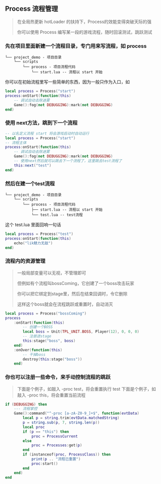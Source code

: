 ## Process 流程管理

> 在全局热更新 hotLoader 的扶持下，Process的效能变得突破天际的强
>
> 你可以使用 Process 编写某一段的游戏流程，随时回滚测试，跳跃测试

### 先在项目里面新建一个流程目录，专门用来写流程，如 process

```
└── project_demo - 项目目录
    └── scripts
        └── process - 项目流程代码
            └── start.lua -- 流程以 start 开始
```

你可以在初始流程里写一些简单的东西，因为一般只作为入口，如

```lua
local process = Process("start")
process:onStart(function(this)
    -- 调试自动去除迷雾
    Game():fog(not DEBUGGING):mark(not DEBUGGING)
end)
```

### 使用 next方法，跳到下一个流程

```lua
-- 以名定义流程 start 将会游戏启动时自动运行
local process = Process("start")
-- 流程主体
process:onStart(function(this)
    -- 调试自动去除迷雾
    Game():fog(not DEBUGGING):mark(not DEBUGGING)
    -- 使用next然后就可以跳去下一个流程了，这里跳去test流程了
    this:next("test")
end)
```

### 然后在建一个test流程

```
└── project_demo - 项目目录
    └── scripts
        └── process - 项目流程代码
            ├── start.lua -- 流程以 start 开始
            └── test.lua -- test流程
```

这个 test.lua 里面回响一句话

```lua
local process = Process("test")
process:onStart(function(this)
    echo("lik魅力无敌")
end)
```

### 流程内的资源管理

> 一般局部变量可以无视，不管理即可
>
> 但例如有个流程叫bossComing，它创建了一个boss攻击玩家
>
> 你可以把它绑定到stage里，然后在结束回调时，令它删除
>
> 这样这个boss就会在流程跳跃或重置时，自动消灭

```lua
local process = Process("bossComing")
process
    :onStart(function(this)
        -- 创建一个BOSS
        local boss = Unit(TPL_UNIT.BOSS, Player(12), 0, 0, 0)
        -- 注册进stage
        this:stage("boss", boss)
    end)
    :onOver(function(this)
        -- 干掉boss
        destroy(this:stage("boss"))
    end)
```

### 你也可以注册一些命令，来手动控制流程的跳跃

> 下面是个例子，如敲入 -proc test，将会重置执行 test
> 下面是个例子，如敲入 -proc this，将会重置当前流程

```lua
if (DEBUGGING) then
    --- 流程掌控
    Game():command("^-proc [a-zA-Z0-9_]+$", function(evtData)
        local p = string.trim(evtData.matchedString)
        p = string.sub(p, 7, string.len(p))
        local proc
        if (p == "this") then
            proc = ProcessCurrent
        else
            proc = Processes:get(p)
        end
        if (instanceof(proc, ProcessClass)) then
            print(p .. "流程已重置")
            proc:start()
        end
    end)
end
```
